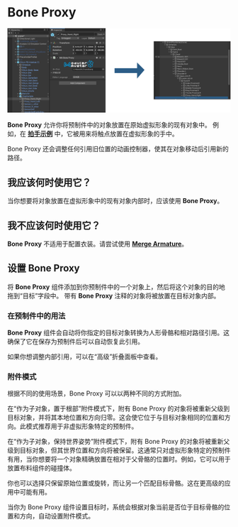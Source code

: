 ﻿# Bone Proxy

![Bone Proxy](bone-proxy-compare.png)

**Bone Proxy** 允许你将预制件中的对象放置在原始虚拟形象的现有对象中。
例如，在 [**拍手示例**](/docs/samples/#clap) 中，它被用来将触点放置在虚拟形象的手中。

Bone Proxy 还会调整任何引用旧位置的动画控制器，使其在对象移动后引用新的路径。

## 我应该何时使用它？

当你想要将对象放置在虚拟形象中的现有对象内部时，应该使用 **Bone Proxy**。

## 我不应该何时使用它？

**Bone Proxy** 不适用于配置衣装。请尝试使用 **[Merge Armature](merge-armature.md)**。

## 设置 Bone Proxy

将 **Bone Proxy** 组件添加到你预制件中的一个对象上，然后将这个对象的目的地拖到“目标”字段中。
带有 **Bone Proxy** 注释的对象将被放置在目标对象内部。

### 在预制件中的用法

**Bone Proxy** 组件会自动将你指定的目标对象转换为人形骨骼和相对路径引用。这确保了它在保存为预制件后可以自动恢复此引用。

如果你想调整内部引用，可以在“高级”折叠面板中查看。

### 附件模式

根据不同的使用场景，Bone Proxy 可以以两种不同的方式附加。

在“作为子对象，置于根部”附件模式下，附有 Bone Proxy 的对象将被重新父级到目标对象，并将其本地位置和方向归零。这会使它位于与目标对象相同的位置和方向。此模式推荐用于非虚拟形象特定的预制件。

在“作为子对象，保持世界姿势”附件模式下，附有 Bone Proxy 的对象将被重新父级到目标对象，但其世界位置和方向将被保留。这通常只对虚拟形象特定的预制件有用，当你想要将一个对象精确放置在相对于父骨骼的位置时。例如，它可以用于放置布料组件的碰撞体。

你也可以选择只保留原始位置或旋转，而让另一个匹配目标骨骼。这在更高级的应用中可能有用。

当你为 Bone Proxy 组件设置目标时，系统会根据对象当前是否位于目标骨骼的位置和方向，自动设置附件模式。